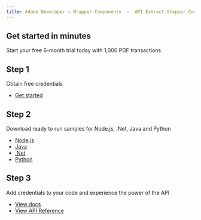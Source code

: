 ```yaml
---
title: Adobe Developer — Wrapper Components  —  API Extract Stepper Component
---
```




<TitleBlock slots="heading, text" theme="light" className="titleBlock-align-left"/>

## Get started in minutes

Start your free 6-month trial today with 1,000 PDF transactions


<TextBlock slots="heading, text, buttons" width="33%" theme="light"  className='align-left horizontal-align'/>

## Step 1

Obtain free credentials

- [Get started](https://documentservices.adobe.com/dc-integration-creation-app-cdn/main.html?api=pdf-extract-api)




<TextBlock slots="heading, text, buttons" width="33%" theme="light" variantsTypePrimary='primary' variantsTypeSecondary='primary' isPrimaryBtn  primaryOutline className='align-left link'/>

## Step 2

Download ready to run samples for Node.js, .Net, Java and Python

- [Node.js](https://adobe.com/go/dcExtract_node_sdk)
- [Java](https://adobe.com/go/dcExtract_java_sdk)
- [.Net](https://github.com/adobe/PDFServices.NET.SDK.Samples)
- [Python](https://adobe.com/go/dcExtract_python_sdk)




<TextBlock slots="heading, text, buttons" width="33%" theme="light" primaryOutline className='align-left horizontal-align link' headerElementType="h2" />

## Step 3

Add credentials to your code and experience the power of the API


- [View docs](/document-services/docs/overview/pdf-extract-api/)
- [View API Reference](https://www.adobe.com/go/dcsdk_APIdocs)
